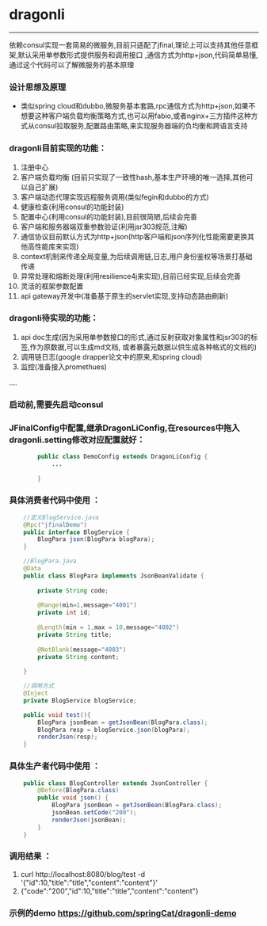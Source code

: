 # dragonli
---------------------------------------------

依赖consul实现一套简易的微服务,目前只适配了jfinal,理论上可以支持其他任意框架,默认采用单参数形式提供服务和调用接口
,通信方式为http+json,代码简单易懂,通过这个代码可以了解微服务的基本原理


### 设计思想及原理

*  类似spring cloud和dubbo,微服务基本套路,rpc通信方式为http+json,如果不想要这种客户端负载均衡策略方式,也可以用fabio,或者nginx+三方插件这种方式从consul拉取服务,配置路由策略,来实现服务器端的负均衡和跨语言支持


### dragonli目前实现的功能：
1. 注册中心
2. 客户端负载均衡 (目前只实现了一致性hash,基本生产环境的唯一选择,其他可以自己扩展)
3. 客户端动态代理实现远程服务调用(类似fegin和dubbo的方式)
4. 健康检查(利用consul的功能封装)
5. 配置中心(利用consul的功能封装),目前很简陋,后续会完善
6. 客户端和服务器端双重参数验证(利用jsr303规范,注解)
7. 通信协议目前默认方式为http+json(http客户端和json序列化性能需要更换其他高性能库来实现)
8. context机制来传递全局变量,为后续调用链,日志,用户身份鉴权等场景打基础传递
9. 异常处理和熔断处理(利用resilience4j来实现),目前已经实现,后续会完善
10. 灵活的框架参数配置
11. api gateway开发中(准备基于原生的servlet实现,支持动态路由刷新)
### dragonli待实现的功能：
1. api doc生成(因为采用单参数接口的形式,通过反射获取对象属性和jsr303的标签,作为原数据,可以生成md文档,
    或者暴露元数据以供生成各种格式的文档的)
2. 调用链日志(google drapper论文中的原来,和spring cloud)
3. 监控(准备接入promethues)


....

### 启动前,需要先启动consul

### JFinalConfig中配置,继承DragonLiConfig,在resources中拖入dragonli.setting修改对应配置就好：
```java
        public class DemoConfig extends DragonLiConfig {
        	...
        
        }
```

### 具体消费者代码中使用 ：
```java
    //定义BlogService.java
    @Rpc("jfinalDemo")
    public interface BlogService {
        BlogPara json(BlogPara blogPara);
    }

    //BlogPara.java
    @Data
    public class BlogPara implements JsonBeanValidate {
    
        private String code;
    
        @Range(min=1,message="4001")
        private int id;
    
        @Length(min = 1,max = 10,message="4002")
        private String title;
    
        @NotBlank(message="4003")
        private String content;
    
    }

    //调用方式
	@Inject
	private BlogService blogService;

    public void test(){
        BlogPara jsonBean = getJsonBean(BlogPara.class);
        BlogPara resp = blogService.json(blogPara);
        renderJson(resp);
    }
```
### 具体生产者代码中使用 ：
```java
    public class BlogController extends JsonController {
        @Before(BlogPara.class)
        public void json() {
            BlogPara jsonBean = getJsonBean(BlogPara.class);
            jsonBean.setCode("200");
            renderJson(jsonBean);
        }
    }
```

### 调用结果 ：
1.  curl http://localhost:8080/blog/test -d '{"id":10,"title":"title","content":"content"}'
2.  {"code":"200","id":10,"title":"title","content":"content"}

### 示例的demo https://github.com/springCat/dragonli-demo
